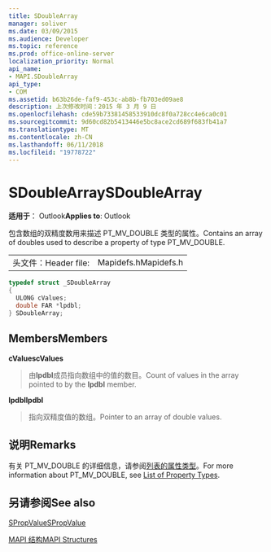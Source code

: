 ```yaml
---
title: SDoubleArray
manager: soliver
ms.date: 03/09/2015
ms.audience: Developer
ms.topic: reference
ms.prod: office-online-server
localization_priority: Normal
api_name:
- MAPI.SDoubleArray
api_type:
- COM
ms.assetid: b63b26de-faf9-453c-ab8b-fb703ed09ae8
description: 上次修改时间：2015 年 3 月 9 日
ms.openlocfilehash: cde59b73381458533910dc8f0a728cc4e6ca0c01
ms.sourcegitcommit: 9d60cd82b5413446e5bc8ace2cd689f683fb41a7
ms.translationtype: MT
ms.contentlocale: zh-CN
ms.lasthandoff: 06/11/2018
ms.locfileid: "19778722"
---
```

# <a name="sdoublearray"></a><span data-ttu-id="f71a8-103">SDoubleArray</span><span class="sxs-lookup"><span data-stu-id="f71a8-103">SDoubleArray</span></span>

  
  
<span data-ttu-id="f71a8-104">**适用于**： Outlook</span><span class="sxs-lookup"><span data-stu-id="f71a8-104">**Applies to**: Outlook</span></span> 
  
<span data-ttu-id="f71a8-105">包含数组的双精度数用来描述 PT_MV_DOUBLE 类型的属性。</span><span class="sxs-lookup"><span data-stu-id="f71a8-105">Contains an array of doubles used to describe a property of type PT_MV_DOUBLE.</span></span>
  
|||
|:-----|:-----|
|<span data-ttu-id="f71a8-106">头文件：</span><span class="sxs-lookup"><span data-stu-id="f71a8-106">Header file:</span></span>  <br/> |<span data-ttu-id="f71a8-107">Mapidefs.h</span><span class="sxs-lookup"><span data-stu-id="f71a8-107">Mapidefs.h</span></span>  <br/> |
   
```cpp
typedef struct _SDoubleArray
{
  ULONG cValues;
  double FAR *lpdbl;
} SDoubleArray;

```

## <a name="members"></a><span data-ttu-id="f71a8-108">Members</span><span class="sxs-lookup"><span data-stu-id="f71a8-108">Members</span></span>

 <span data-ttu-id="f71a8-109">**cValues**</span><span class="sxs-lookup"><span data-stu-id="f71a8-109">**cValues**</span></span>
  
> <span data-ttu-id="f71a8-110">由**lpdbl**成员指向数组中的值的数目。</span><span class="sxs-lookup"><span data-stu-id="f71a8-110">Count of values in the array pointed to by the **lpdbl** member.</span></span> 
    
 <span data-ttu-id="f71a8-111">**lpdbl**</span><span class="sxs-lookup"><span data-stu-id="f71a8-111">**lpdbl**</span></span>
  
> <span data-ttu-id="f71a8-112">指向双精度值的数组。</span><span class="sxs-lookup"><span data-stu-id="f71a8-112">Pointer to an array of double values.</span></span>
    
## <a name="remarks"></a><span data-ttu-id="f71a8-113">说明</span><span class="sxs-lookup"><span data-stu-id="f71a8-113">Remarks</span></span>

<span data-ttu-id="f71a8-114">有关 PT_MV_DOUBLE 的详细信息，请参阅[列表的属性类型](property-types.md)。</span><span class="sxs-lookup"><span data-stu-id="f71a8-114">For more information about PT_MV_DOUBLE, see [List of Property Types](property-types.md).</span></span>
  
## <a name="see-also"></a><span data-ttu-id="f71a8-115">另请参阅</span><span class="sxs-lookup"><span data-stu-id="f71a8-115">See also</span></span>



[<span data-ttu-id="f71a8-116">SPropValue</span><span class="sxs-lookup"><span data-stu-id="f71a8-116">SPropValue</span></span>](spropvalue.md)


[<span data-ttu-id="f71a8-117">MAPI 结构</span><span class="sxs-lookup"><span data-stu-id="f71a8-117">MAPI Structures</span></span>](mapi-structures.md)

